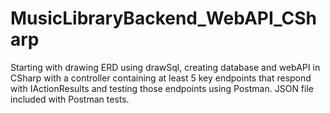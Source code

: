 # MusicLibraryBackend_WebAPI_CSharp
Starting with drawing ERD using drawSql, creating database and webAPI in CSharp with a controller containing at least 5 key endpoints that respond with IActionResults and testing those endpoints using Postman.  JSON file included with Postman tests.
